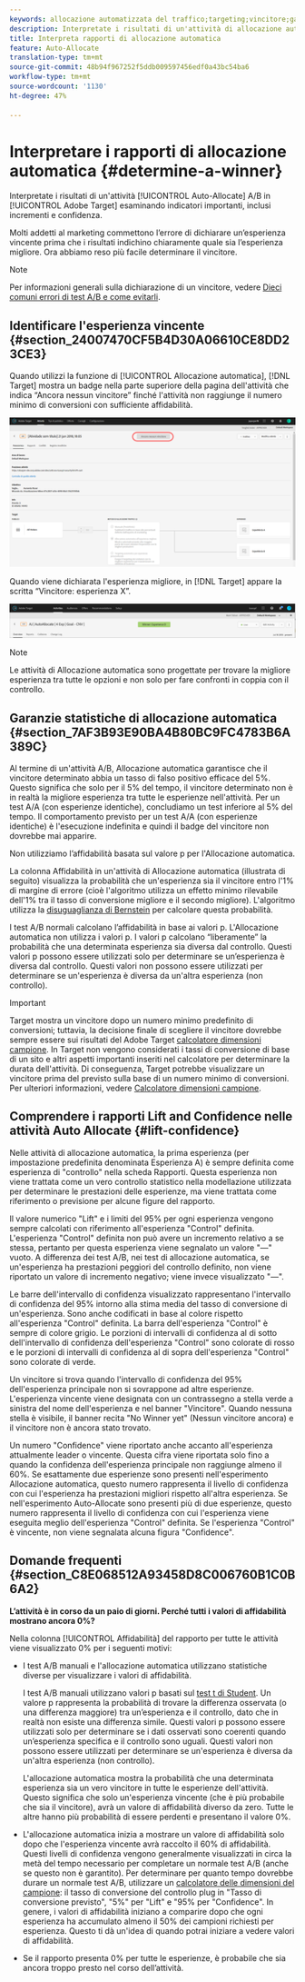```yaml
---
keywords: allocazione automatizzata del traffico;targeting;vincitore;garanzia statistica;confidenza;determinare vincitore;incremento;confidenza;predefinita;esperienza predefinita;allocazione automatica;allocazione automatica
description: Interpretate i risultati di un'attività di allocazione automatica A/B in  Adobe Target esaminando indicatori importanti, inclusi incrementi e confidenza.
title: Interpreta rapporti di allocazione automatica
feature: Auto-Allocate
translation-type: tm+mt
source-git-commit: 48b94f967252f5ddb009597456edf0a43bc54ba6
workflow-type: tm+mt
source-wordcount: '1130'
ht-degree: 47%

---
```



# Interpretare i rapporti di allocazione automatica {#determine-a-winner}

Interpretate i risultati di un&#39;attività [!UICONTROL Auto-Allocate] A/B in [!UICONTROL  Adobe Target] esaminando indicatori importanti, inclusi incrementi e confidenza.

Molti addetti al marketing commettono l’errore di dichiarare un’esperienza vincente prima che i risultati indichino chiaramente quale sia l’esperienza migliore. Ora abbiamo reso più facile determinare il vincitore.

>[!NOTE]
>
>Per informazioni generali sulla dichiarazione di un vincitore, vedere [Dieci comuni errori di test A/B e come evitarli](/help/c-activities/t-test-ab/common-ab-testing-pitfalls.md).

## Identificare l&#39;esperienza vincente {#section_24007470CF5B4D30A06610CE8DD23CE3}

Quando utilizzi la funzione di [!UICONTROL Allocazione automatica], [!DNL Target] mostra un badge nella parte superiore della pagina dell&#39;attività che indica “Ancora nessun vincitore” finché l&#39;attività non raggiunge il numero minimo di conversioni con sufficiente affidabilità.

![Indicatore Nessun vincitore](/help/c-activities/automated-traffic-allocation/assets/no-winner.png)

Quando viene dichiarata l&#39;esperienza migliore, in [!DNL Target] appare la scritta “Vincitore: esperienza X”.

![](assets/winner.png)

>[!NOTE]
>
>Le attività di Allocazione automatica sono progettate per trovare la migliore esperienza tra tutte le opzioni e non solo per fare confronti in coppia con il controllo.

## Garanzie statistiche di allocazione automatica {#section_7AF3B93E90BA4B80BC9FC4783B6A389C}

Al termine di un&#39;attività A/B, Allocazione automatica garantisce che il vincitore determinato abbia un tasso di falso positivo efficace del 5%. Questo significa che solo per il 5% del tempo, il vincitore determinato non è in realtà la migliore esperienza tra tutte le esperienze nell&#39;attività. Per un test A/A (con esperienze identiche), concludiamo un test inferiore al 5% del tempo. Il comportamento previsto per un test A/A (con esperienze identiche) è l&#39;esecuzione indefinita e quindi il badge del vincitore non dovrebbe mai apparire.

Non utilizziamo l’affidabilità basata sul valore p per l&#39;Allocazione automatica.

La colonna Affidabilità in un&#39;attività di Allocazione automatica (illustrata di seguito) visualizza la probabilità che un&#39;esperienza sia il vincitore entro l&#39;1% di margine di errore (cioè l&#39;algoritmo utilizza un effetto minimo rilevabile dell&#39;1% tra il tasso di conversione migliore e il secondo migliore). L&#39;algoritmo utilizza la [disuguaglianza di Bernstein](https://en.wikipedia.org/wiki/Bernstein_inequalities_(probability_theory)) per calcolare questa probabilità.

I test A/B normali calcolano l’affidabilità in base ai valori p. L&#39;Allocazione automatica non utilizza i valori p. I valori p calcolano “liberamente” la probabilità che una determinata esperienza sia diversa dal controllo. Questi valori p possono essere utilizzati solo per determinare se un’esperienza è diversa dal controllo. Questi valori non possono essere utilizzati per determinare se un&#39;esperienza è diversa da un&#39;altra esperienza (non controllo).

>[!IMPORTANT]
>
>Target mostra un vincitore dopo un numero minimo predefinito di conversioni; tuttavia, la decisione finale di scegliere il vincitore dovrebbe sempre essere sui risultati del  Adobe Target [calcolatore dimensioni campione](https://docs.adobe.com/content/target-microsite/testcalculator.html). In Target non vengono considerati i tassi di conversione di base di un sito e altri aspetti importanti inseriti nel calcolatore per determinare la durata dell&#39;attività. Di conseguenza, Target potrebbe visualizzare un vincitore prima del previsto sulla base di un numero minimo di conversioni. Per ulteriori informazioni, vedere [Calcolatore dimensioni campione](/help/c-activities/t-test-ab/sample-size-determination.md#section_6B8725BD704C4AFE939EF2A6B6E834E6).

## Comprendere i rapporti Lift and Confidence nelle attività Auto Allocate {#lift-confidence}

Nelle attività di allocazione automatica, la prima esperienza (per impostazione predefinita denominata Esperienza A) è sempre definita come esperienza di &quot;controllo&quot; nella scheda Rapporti. Questa esperienza non viene trattata come un vero controllo statistico nella modellazione utilizzata per determinare le prestazioni delle esperienze, ma viene trattata come riferimento o previsione per alcune figure del rapporto.

Il valore numerico &quot;Lift&quot; e i limiti del 95% per ogni esperienza vengono sempre calcolati con riferimento all&#39;esperienza &quot;Control&quot; definita. L&#39;esperienza &quot;Control&quot; definita non può avere un incremento relativo a se stessa, pertanto per questa esperienza viene segnalato un valore &quot;—&quot; vuoto. A differenza dei test A/B, nei test di allocazione automatica, se un&#39;esperienza ha prestazioni peggiori del controllo definito, non viene riportato un valore di incremento negativo; viene invece visualizzato &quot;—&quot;.

Le barre dell&#39;intervallo di confidenza visualizzato rappresentano l&#39;intervallo di confidenza del 95% intorno alla stima media del tasso di conversione di un&#39;esperienza. Sono anche codificati in base al colore rispetto all&#39;esperienza &quot;Control&quot; definita. La barra dell&#39;esperienza &quot;Control&quot; è sempre di colore grigio. Le porzioni di intervalli di confidenza al di sotto dell&#39;intervallo di confidenza dell&#39;esperienza &quot;Control&quot; sono colorate di rosso e le porzioni di intervalli di confidenza al di sopra dell&#39;esperienza &quot;Control&quot; sono colorate di verde.

Un vincitore si trova quando l&#39;intervallo di confidenza del 95% dell&#39;esperienza principale non si sovrappone ad altre esperienze. L&#39;esperienza vincente viene designata con un contrassegno a stella verde a sinistra del nome dell&#39;esperienza e nel banner &quot;Vincitore&quot;. Quando nessuna stella è visibile, il banner recita &quot;No Winner yet&quot; (Nessun vincitore ancora) e il vincitore non è ancora stato trovato.

Un numero &quot;Confidence&quot; viene riportato anche accanto all&#39;esperienza attualmente leader o vincente. Questa cifra viene riportata solo fino a quando la confidenza dell&#39;esperienza principale non raggiunge almeno il 60%. Se esattamente due esperienze sono presenti nell&#39;esperimento Allocazione automatica, questo numero rappresenta il livello di confidenza con cui l&#39;esperienza ha prestazioni migliori rispetto all&#39;altra esperienza. Se nell&#39;esperimento Auto-Allocate sono presenti più di due esperienze, questo numero rappresenta il livello di confidenza con cui l&#39;esperienza viene eseguita meglio dell&#39;esperienza &quot;Control&quot; definita. Se l&#39;esperienza &quot;Control&quot; è vincente, non viene segnalata alcuna figura &quot;Confidence&quot;.

## Domande frequenti {#section_C8E068512A93458D8C006760B1C0B6A2}

**L’attività è in corso da un paio di giorni. Perché tutti i valori di affidabilità mostrano ancora 0%?**

Nella colonna [!UICONTROL Affidabilità] del rapporto per tutte le attività viene visualizzato 0% per i seguenti motivi:

* I test A/B manuali e l&#39;allocazione automatica utilizzano statistiche diverse per visualizzare i valori di affidabilità.

   I test A/B manuali utilizzano valori p basati sul [test t di Student](https://en.wikipedia.org/wiki/Student%27s_t-test). Un valore p rappresenta la probabilità di trovare la differenza osservata (o una differenza maggiore) tra un’esperienza e il controllo, dato che in realtà non esiste una differenza simile. Questi valori p possono essere utilizzati solo per determinare se i dati osservati sono coerenti quando un’esperienza specifica e il controllo sono uguali. Questi valori non possono essere utilizzati per determinare se un&#39;esperienza è diversa da un&#39;altra esperienza (non controllo).

   L&#39;allocazione automatica mostra la probabilità che una determinata esperienza sia un vero vincitore in tutte le esperienze dell&#39;attività. Questo significa che solo un&#39;esperienza vincente (che è più probabile che sia il vincitore), avrà un valore di affidabilità diverso da zero. Tutte le altre hanno più probabilità di essere perdenti e presentano il valore 0%.

* L&#39;allocazione automatica inizia a mostrare un valore di affidabilità solo dopo che l&#39;esperienza vincente avrà raccolto il 60% di affidabilità. Questi livelli di confidenza vengono generalmente visualizzati in circa la metà del tempo necessario per completare un normale test A/B (anche se questo non è garantito). Per determinare per quanto tempo dovrebbe durare un normale test A/B, utilizzare un [calcolatore delle dimensioni del campione](https://docs.adobe.com/content/target-microsite/testcalculator.html): il tasso di conversione del controllo plug in &quot;Tasso di conversione previsto&quot;, &quot;5%&quot; per &quot;Lift&quot; e &quot;95% per &quot;Confidence&quot;. In genere, i valori di affidabilità iniziano a comparire dopo che ogni esperienza ha accumulato almeno il 50% dei campioni richiesti per esperienza. Questo ti dà un&#39;idea di quando potrai iniziare a vedere valori di affidabilità.
* Se il rapporto presenta 0% per tutte le esperienze, è probabile che sia ancora troppo presto nel corso dell’attività.

